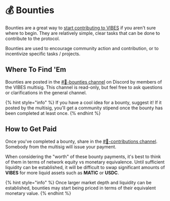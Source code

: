 # 💰 Bounties

Bounties are a great way to [start contributing to VIBES](contributing/) if you aren't sure where to begin. They are relatively simple, clear tasks that can be done to contribute to the protocol. 

Bounties are used to encourage community action and contribution, or to incentivize specific tasks / projects. 

## Where To Find 'Em

Bounties are posted in the [\#🤑-bounties channel](https://discord.gg/UmUPEcMWad) on Discord by members of the VIBES multisig. This channel is read-only, but feel free to ask questions or clarifications in the general channel.

{% hint style="info" %}
If you have a cool idea for a bounty, suggest it! If it posted by the multisig, you'll get a community stipend once the bounty has been completed at least once.
{% endhint %}

## How to Get Paid

Once you've completed a bounty, share in the [\#💪-contributions channel](https://discord.gg/46guF9K2mK). Somebody from the multisig will issue your payment.

When considering the "worth" of these bounty payments, it's best to think of them in terms of network equity vs monetary equivalence. Until sufficient liquidity can be established, it will be difficult to swap significant amounts of **VIBES** for more liquid assets such as **MATIC** or **USDC**.

{% hint style="info" %}
Once larger market depth and liquidity can be established, bounties may start being priced in terms of their equivalent monetary value.
{% endhint %}

